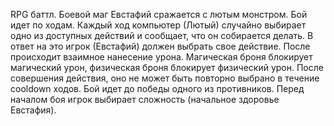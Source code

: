 RPG баттл.
Боевой маг Евстафий сражается с лютым монстром. 
Бой идет по ходам. Каждый ход компьютер (Лютый) случайно выбирает одно из доступных действий и сообщает, что он собирается делать. В ответ на 
это игрок (Евстафий) должен выбрать свое действие.
После происходит взаимное нанесение урона. Магическая броня блокирует магический урон, физическая броня блокирует физический урон.
После совершения действия, оно не может быть повторно выбрано в течение cooldown ходов.
Бой идет до победы одного из противников.
Перед началом боя игрок выбирает сложность (начальное здоровье Евстафия).